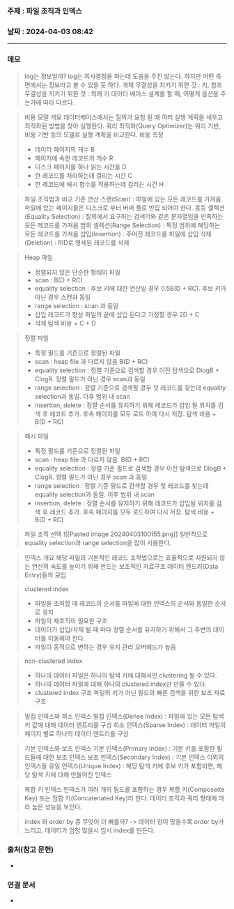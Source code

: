 ### 주제 : 파일 조직과 인덱스

### 날짜 : 2024-04-03 08:42
----
### 메모
> log는 정보일까? log는 의사결정을 하는데 도움을 주진 않는다. 하지만 어떤 측면에서는 정보라고 볼 수 있을 듯 하다.
> 개체 무결성을 지키기 위한 것 : 키, 참조 무결성을 지키기 위한 것 : 외래 키
> 데이터 베이스 설계를 할 때, 어떻게 옵션을 주는가에 따라 다르다.

> 비용 모델 개요
> 데이터베이스에서는 질의가 요청 될 때 여러 실행 계획을 세우고 최적화된 방법을 찾아 실행한다.
> 쿼리 최적화(Query Optimizer)는 쿼리 기반, 비용 기반 등의 모델로 실행 계획을 비교한다.
> 비용 측정
> 	- 데이터 페이지의 개수 B
> 	- 페이지에 속한 레코드의 개수 R
> 	- 디스크 페이지를 하나 읽는 시간을 D
> 	- 한 레코드를 처리하는데 걸리는 시간 C
> 	- 한 레코드에 해시 함수를 적용하는데 걸리는 시간 H

> 파일 조직법과 비교 기준 연산
> 스캔(Scan) : 파일에 있는 모든 레코드를 가져옴. 파일에 있는 페이지들은 디스크로 부터 버퍼 풀로 반입 되어야 한다.
> 동등 셀렉션(Equality Selection) : 질의에서 요구하는 검색어와 같은 문자열임을 만족하는 모든 레코드를 가져옴
> 범위 셀렉션(Range Selection) : 특정 범위에 해당하는 모든 레코드를 가져옴
> 삽입(Insertion) : 주어진 레코드를 파일에 삽입
> 삭제(Deletion) : RID로 명세된 레코드를 삭제

> Heap 파일
> 	- 정렬되지 않은 단순한 형태의 파일
> 	- scan :  B(D + RC)
> 	- equality selection :  후보 키에 대한 연산일 경우 0.5B(D + RC). 후보 키가 아닌 경우 스캔과 동일
> 	- range selection : scan 과 동일
> 	- 삽입 레코드가 항상 파일의 끝에 삽입 된다고 가정할 경우 2D + C
> 	- 삭제 탐색 비용 + C + D

> 정렬 파일
> 	- 특정 필드를 기준으로 정렬된 파일
> 	- scan : heap file 과 다르지 않음 B(D + RC)
> 	- equality selection : 정렬 기준으로 검색할 경우 이진 탑색으로 DlogB + ClogR. 정렬 필드가 아닌 경우 scan과 동일
> 	- range selection : 정렬 기준으로 검색할 경우 첫 레코드를 찾는데 equality selection과 동일. 이후 범위 내 scan
> 	- insertion, delete : 정렬 순서를 유지하기 위해 레코드가 삽입 될 위치를 검색 후 레코드 추가. 후속 페이지를 모두 로드 하여 다시 저장. 탐색 비용 + B(D + RC)

> 해시 파일
> 	- 특정 필드를 기준으로 정렬된 파일
> 	- scan : heap file 과 다르지 않음. B(D + RC)
> 	- equality selection : 정렬 기준 필드로 검색할 경우 이진 탐색으로 DlogB + ClogR. 정렬 필드가 아닌 경우 scan 과 동일
> 	- range selection : 정렬 기준 필드로 검색할 경우 첫 레코드를 찾는데 equality selection과 동일. 이후 범위 내 scan 
> 	- insertion, delete : 정렬 순서를 유지하기 위해 레코드가 삽입될 위치를 검색 후 레코드 추가. 후속 페이지를 모두 로드하여 다시 저장. 탐색 비용 + B(D + RC)

> 파일 조직 선택
> ![[Pasted image 20240403100155.png]]
> 일반적으로 equality selection과 range selection을 많이 사용한다.

> 인덱스 개요
> 해당 파일의 기본적인 레코드 조작법으로는 효율적으로 지원되지 않는 연산의 속도를 높이기 위해 만드는 보조적인 자료구조
> 데이터 엔드리(Data Entry)들의 모임

> clustered index
> 	- 파일을 조직할 때 레코드의 순서를 파일에 대한 인덱스의 순서와 동일한 순서로 유지
> 	- 파일의 재조직이 필요한 구조
> 	- 데이터가 삽입/삭제 될 때 마다 정렬 순서를 유지하기 위해서 그 주변의 데이터를 이동해야 한다.
> 	- 파일이 동적으로 변하는 경우 유지 관리 오버헤드가 높음

> non-clustered index
> 	- 하나의 데이터 파일은 하나의 탐색 키에 대해서만 clustering 될 수 있다.
> 	- 하나의 데이터 파일에 대해 하나의 clustered index만 만들 수 있다.
> 	- clustered index 구조 파일의 키가 아닌 필드의 빠른 검색을 위한 보조 자료구조

 > 밀집 인덱스와 희소 인덱스
> 밀집 인덱스(Dense Index) : 파일에 있는 모든 탐색 키 값에 대해 데이터 엔트리를 구성
> 희소 인덱스(Sparse Index) : 데이터 파일의 페이지 별로 하나의 데이터 엔트리를 구성

> 기본 인덱스와 보조 인덱스
> 기본 인덱스(Primary Index) : 기본 키를 포함한 필드들에 대한 보조 인덱스
> 보조 인덱스(Secondary Index) : 기본 인덱스 이외의 인덱스들
> 유일 인덱스(Unique Index) : 해당 탐색 키에 후보 키가 포함되면, 해당 탐색 키에 대해 만들어진 인덱스

> 복합 키 인덱스
> 인덱스가 여러 개의 필드를 포함하는 경우 복합 키(Composeite Key) 또는 접합 키(Concatenated Key)라 한다.
> 데이터 조직과 쿼리 형태에 따라 높은 성능을 보인다.

> index 와 order by 중 무엇이 더 빠를까? -> 데이터 양이 많을수록 order by가 느리고, 데이터가 엄청 많을시 임시 index를 만든다.

> 

### 출처(참고 문헌)
-

### 연결 문서
-
